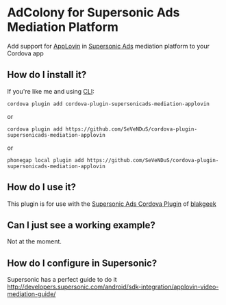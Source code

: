 # AdColony for Supersonic Ads Mediation Platform
Add support for [AppLovin](https://www.applovin.com/) in [Supersonic Ads](https://www.supersonic.com/) mediation platform to your Cordova app

## How do I install it? ##

If you're like me and using [CLI](http://cordova.apache.org/):
```
cordova plugin add cordova-plugin-supersonicads-mediation-applovin
```

or

```
cordova plugin add https://github.com/SeVeNDuS/cordova-plugin-supersonicads-mediation-applovin
```

or

```
phonegap local plugin add https://github.com/SeVeNDuS/cordova-plugin-supersonicads-mediation-applovin
```

## How do I use it? ##
This plugin is for use with the [Supersonic Ads Cordova Plugin](https://github.com/blakgeek/cordova-plugin-supersonicads/blob/master/README.md) of [blakgeek](https://github.com/blakgeek)

## Can I just see a working example?
Not at the moment.  

## How do I configure in Supersonic?
Supersonic has a perfect guide to do it 
http://developers.supersonic.com/android/sdk-integration/applovin-video-mediation-guide/
